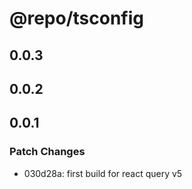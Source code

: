 # @repo/tsconfig

## 0.0.3

## 0.0.2

## 0.0.1

### Patch Changes

- 030d28a: first build for react query v5
